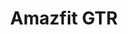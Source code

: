 ---
title: Amazfit GTR
description: Un reloj elegante y clásico que cumplirá todas sus expectativas
image: ./img/GTR.jpg
link: https://es.amazfit.com/gtr.html
price: 140€
---